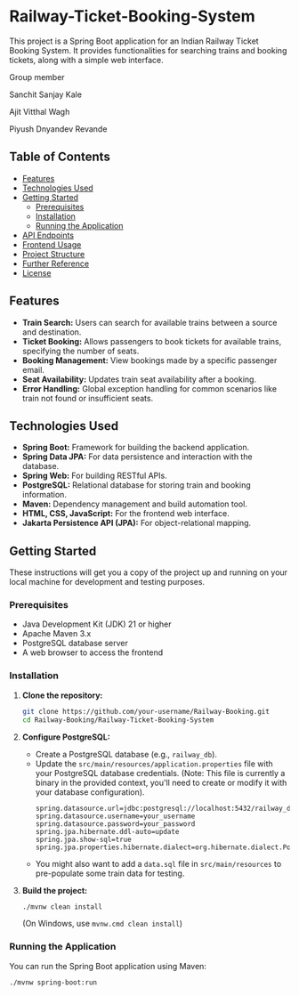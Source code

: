 # Railway-Ticket-Booking-System

This project is a Spring Boot application for an Indian Railway Ticket Booking System. It provides functionalities for searching trains and booking tickets, along with a simple web interface.

Group member

Sanchit Sanjay Kale

Ajit Vitthal Wagh

Piyush Dnyandev Revande

## Table of Contents

*   [Features](#features)
*   [Technologies Used](#technologies-used)
*   [Getting Started](#getting-started)
    *   [Prerequisites](#prerequisites)
    *   [Installation](#installation)
    *   [Running the Application](#running-the-application)
*   [API Endpoints](#api-endpoints)
*   [Frontend Usage](#frontend-usage)
*   [Project Structure](#project-structure)
*   [Further Reference](#further-reference)
*   [License](#license)

## Features

*   **Train Search:** Users can search for available trains between a source and destination.
*   **Ticket Booking:** Allows passengers to book tickets for available trains, specifying the number of seats.
*   **Booking Management:** View bookings made by a specific passenger email.
*   **Seat Availability:** Updates train seat availability after a booking.
*   **Error Handling:** Global exception handling for common scenarios like train not found or insufficient seats.

## Technologies Used

*   **Spring Boot:** Framework for building the backend application.
*   **Spring Data JPA:** For data persistence and interaction with the database.
*   **Spring Web:** For building RESTful APIs.
*   **PostgreSQL:** Relational database for storing train and booking information.
*   **Maven:** Dependency management and build automation tool.
*   **HTML, CSS, JavaScript:** For the frontend web interface.
*   **Jakarta Persistence API (JPA):** For object-relational mapping.

## Getting Started

These instructions will get you a copy of the project up and running on your local machine for development and testing purposes.

### Prerequisites

*   Java Development Kit (JDK) 21 or higher
*   Apache Maven 3.x
*   PostgreSQL database server
*   A web browser to access the frontend

### Installation

1.  **Clone the repository:**
    ```bash
    git clone https://github.com/your-username/Railway-Booking.git
    cd Railway-Booking/Railway-Ticket-Booking-System
    ```

2.  **Configure PostgreSQL:**
    *   Create a PostgreSQL database (e.g., `railway_db`).
    *   Update the `src/main/resources/application.properties` file with your PostgreSQL database credentials. (Note: This file is currently a binary in the provided context, you'll need to create or modify it with your database configuration).
        ```properties
        spring.datasource.url=jdbc:postgresql://localhost:5432/railway_db
        spring.datasource.username=your_username
        spring.datasource.password=your_password
        spring.jpa.hibernate.ddl-auto=update
        spring.jpa.show-sql=true
        spring.jpa.properties.hibernate.dialect=org.hibernate.dialect.PostgreSQLDialect
        ```
    *   You might also want to add a `data.sql` file in `src/main/resources` to pre-populate some train data for testing.

3.  **Build the project:**
    ```bash
    ./mvnw clean install
    ```
    (On Windows, use `mvnw.cmd clean install`)

### Running the Application

You can run the Spring Boot application using Maven:

```bash
./mvnw spring-boot:run
